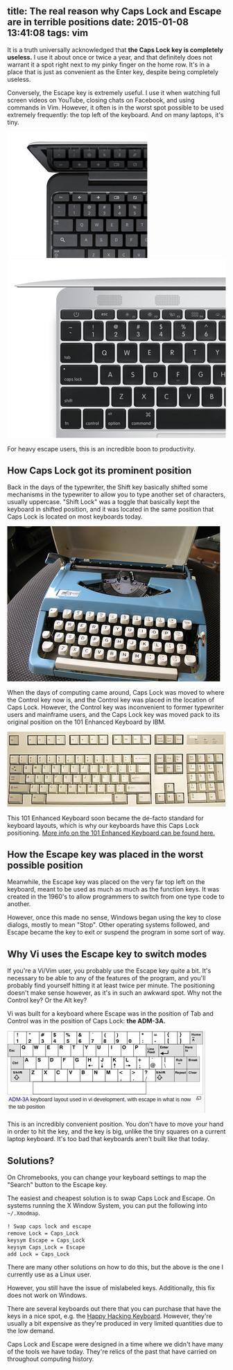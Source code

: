 title: The real reason why Caps Lock and Escape are in terrible positions
date: 2015-01-08 13:41:08
tags: vim
---

It is a truth universally acknowledged that **the Caps Lock key is completely useless.** I use it about once or twice a year, and that definitely does not warrant it a spot right next to my pinky finger on the home row. It's in a place that is just as convenient as the Enter key, despite being completely useless.

Conversely, the Escape key is extremely useful. I use it when watching full screen videos on YouTube, closing chats on Facebook, and using commands in Vim. However, it often is in the worst spot possible to be used extremely frequently: the top left of the keyboard. And on many laptops, it's tiny.

![Chromebook Keyboard][chromebook-keyboard]
![Mac Keyboard][escape-mac]

For heavy escape users, this is an incredible boon to productivity.

## How Caps Lock got its prominent position

Back in the days of the typewriter, the Shift key basically shifted some mechanisms in the typewriter to allow you to type another set of characters, usually uppercase. "Shift Lock" was a toggle that basically kept the keyboard in shifted position, and it was located in the same position that Caps Lock is located on most keyboards today.

![typewriter][typewriter]

When the days of computing came around, Caps Lock was moved to where the Control key now is, and the Control key was placed in the location of Caps Lock. However, the Control key was inconvenient to former typewriter users and mainframe users, and the Caps Lock key was moved pack to its original position on the 101 Enhanced Keyboard by IBM.

![101-Key IBM][101key-ibm]

This 101 Enhanced Keyboard soon became the de-facto standard for keyboard layouts, which is why our keyboards have this Caps Lock positioning. [More info on the 101 Enhanced Keyboard can be found here.][101key-info]

## How the Escape key was placed in the worst possible position

Meanwhile, the Escape key was placed on the very far top left on the keyboard, meant to be used as much as much as the function keys. It was created in the 1960's to allow programmers to switch from one type code to another.

However, once this made no sense, Windows began using the key to close dialogs, mostly to mean "Stop". Other operating systems followed, and Escape became the key to exit or suspend the program in some sort of way.

## Why Vi uses the Escape key to switch modes

If you're a Vi/Vim user, you probably use the Escape key quite a bit. It's necessary to be able to any of the features of the program, and you'll probably find yourself hitting it at least twice per minute. The positioning doesn't make sense however, as it's in such an awkward spot. Why not the Control key? Or the Alt key?

Vi was built for a keyboard where Escape was in the position of Tab and Control was in the position of Caps Lock: **the ADM-3A.**

![ADM-3A Keyboard][adm-3a]

This is an incredibly convenient position. You don't have to move your hand in order to hit the key, and the key is big, unlike the tiny squares on a current laptop keyboard. It's too bad that keyboards aren't built like that today.

## Solutions?

On Chromebooks, you can change your keyboard settings to map the "Search" button to the Escape key.

The easiest and cheapest solution is to swap Caps Lock and Escape. On systems running the X Window System, you can put the following into `~/.Xmodmap`.

```
! Swap caps lock and escape
remove Lock = Caps_Lock
keysym Escape = Caps_Lock
keysym Caps_Lock = Escape
add Lock = Caps_Lock
```

There are many other solutions on how to do this, but the above is the one I currently use as a Linux user.

However, you still have the issue of mislabeled keys. Additionally, this fix does not work on Windows.

There are several keyboards out there that you can purchase that have the keys in a nice spot, e.g. the [Happy Hacking Keyboard][happy-hacking-keyboard]. However, they're usually a bit expensive as they're produced in very limited quantities due to the low demand.

Caps Lock and Escape were designed in a time where we didn't have many of the tools we have today. They're relics of the past that have carried on throughout computing history.

[101key-info]: http://www.pcguide.com/ref/kb/layout/stdEnh101-c.html
[happy-hacking-keyboard]: http://www.amazon.com/gp/product/B000EXZ0VC/ref=as_li_tl?ie=UTF8&camp=1789&creative=390957&creativeASIN=B000EXZ0VC&linkCode=as2&tag=colleged07a-20&linkId=NZT5S47X3O26UYYH

[chromebook-keyboard]: /img/chromebook-keyboard.png
[escape-mac]: /img/escape-mac.png
[typewriter]: /img/typewriter.png
[101key-ibm]: /img/101key-ibm.png
[adm-3a]: /img/adm-3a.png
